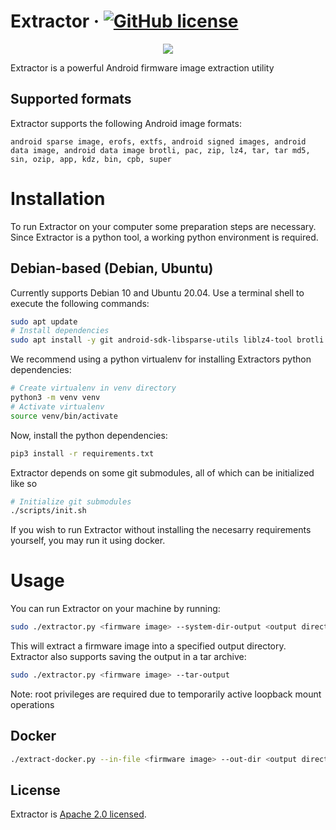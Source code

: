 # Extractor &middot; [![GitHub license](https://img.shields.io/badge/license-Apache%202.0-blue)](#LICENSE)

<p align="center">
  <img src="/docs/media/ext.png">
</p>

Extractor is a powerful Android firmware image extraction utility

## Supported formats

Extractor supports the following Android image formats:
```
android sparse image, erofs, extfs, android signed images, android data image, android data image brotli, pac, zip, lz4, tar, tar md5, sin, ozip, app, kdz, bin, cpb, super
```

# Installation
To run Extractor on your computer some preparation steps are necessary. Since Extractor is a python tool, a working python environment is required.

## Debian-based (Debian, Ubuntu)

Currently supports Debian 10 and Ubuntu 20.04. Use a terminal shell to execute the following commands:

```bash
sudo apt update
# Install dependencies
sudo apt install -y git android-sdk-libsparse-utils liblz4-tool brotli unrar
```

We recommend using a python virtualenv for installing Extractors python dependencies:

```bash
# Create virtualenv in venv directory
python3 -m venv venv
# Activate virtualenv
source venv/bin/activate
```

Now, install the python dependencies:

```bash
pip3 install -r requirements.txt
```

Extractor depends on some git submodules, all of which can be initialized like so

```bash
# Initialize git submodules
./scripts/init.sh
```

If you wish to run Extractor without installing the necesarry requirements yourself, you may run it using docker.

# Usage

You can run Extractor on your machine by running:

```bash
sudo ./extractor.py <firmware image> --system-dir-output <output directory>
```

This will extract a firmware image into a specified output directory. Extractor also supports saving the output in a tar archive:

```bash
sudo ./extractor.py <firmware image> --tar-output
```

Note: root privileges are required due to temporarily active loopback mount operations

## Docker

```bash
./extract-docker.py --in-file <firmware image> --out-dir <output directory>
```

## License

Extractor is [Apache 2.0 licensed](LICENSE).